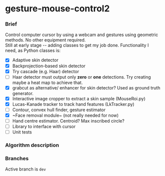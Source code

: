 # gesture-mouse-control2

### Brief
Control computer cursor by using a webcam and gestures using geometric methods. No other equipment required.  
Still at early stage -- adding classes to get my job done. Functionality I need, as Python classes is:  
- [x] Adaptive skin detector
- [x] Backprojection-based skin detector
- [x] Try cascade (e.g. Haar) detector
- [ ] Haar detector must output only **zero** or **one** detections. Try creating maybe a heat map to achieve that.
- [x] grabcut as alternative/ enhancer for skin detector? Used as ground truth generator.
- [x] Interactive image cropper to extract a skin sample (MouseRoi.py)
- [x] Lucas-Kanade tracker to track hand features (LkTracker.py)
- [ ] Contour, convex hull finder, gesture estimator
- [x] ~Face removal module~ (not really needed for now)
- [ ] Hand centre estimator. Centroid? Max inscribed circle?
- [ ] Library to interface with cursor 
- [ ] Unit tests

### Algorithm description

### Branches
Active branch is `dev`
